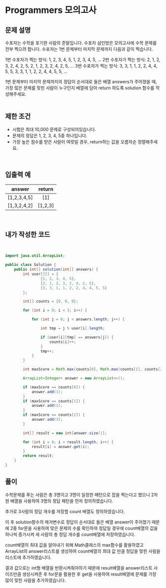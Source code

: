 # **Programmers 모의고사**

## **문제 설명**
수포자는 수학을 포기한 사람의 준말입니다. 수포자 삼인방은 모의고사에 수학 문제를 전부 찍으려 합니다. 수포자는 1번 문제부터 마지막 문제까지 다음과 같이 찍습니다.

1번 수포자가 찍는 방식: 1, 2, 3, 4, 5, 1, 2, 3, 4, 5, ...
2번 수포자가 찍는 방식: 2, 1, 2, 3, 2, 4, 2, 5, 2, 1, 2, 3, 2, 4, 2, 5, ...
3번 수포자가 찍는 방식: 3, 3, 1, 1, 2, 2, 4, 4, 5, 5, 3, 3, 1, 1, 2, 2, 4, 4, 5, 5, ...

1번 문제부터 마지막 문제까지의 정답이 순서대로 들은 배열 answers가 주어졌을 때, 가장 많은 문제를 맞힌 사람이 누구인지 배열에 담아 return 하도록 solution 함수를 작성해주세요.  
<br>

## **제한 조건**
- 시험은 최대 10,000 문제로 구성되어있습니다.
- 문제의 정답은 1, 2, 3, 4, 5중 하나입니다.
- 가장 높은 점수를 받은 사람이 여럿일 경우, return하는 값을 오름차순 정렬해주세요.
<br>

## **입출력 예**

|answer|return|
|:--:|:--:|
|[1,2,3,4,5]|[1]|
|[1,3,2,4,2]|[1,2,3]|
<br>


## **내가 작성한 코드**  
<br>

```java
import java.util.ArrayList;

public class Solution {
    public int[] solution(int[] answers) {
        int user[][] = {
                {1, 2, 3, 4, 5},
                {2, 1, 2, 3, 2, 4, 2, 5},
                {3, 3, 1, 1, 2, 2, 4, 4, 5, 5}
        };

        int[] counts = {0, 0, 0};

        for (int i = 0; i < 3; i++) {

            for (int j = 0; j < answers.length; j++) {

                int tmp = j % user[i].length;

                if (user[i][tmp] == answers[j]) {
                    counts[i]++;
                }
                tmp++;
            }
        }

        int maxScore = Math.max(counts[0], Math.max(counts[1], counts[2]));

        ArrayList<Integer> answer = new ArrayList<>();

        if (maxScore == counts[0]) {
            answer.add(1);
        }
        if (maxScore == counts[1]) {
            answer.add(2);
        }
        if (maxScore == counts[2]) {
            answer.add(3);
        }

        int[] result = new int[answer.size()];

        for (int i = 0; i < result.length; i++) {
            result[i] = answer.get(i);
        }
        return result;
    }
}

```

## **풀이**  

수학문제를 푸는 사람은 총 3명이고 3명이 일정한 패턴으로 잡을 찍는다고 했으니
2차원 배열을 사용하여 3명의 정답 패턴을 먼저 정의하였습니다.

추가로 3사람의 정답 개수를 저장할 count 배열도 정의하였습니다.


이 후 solution함수의 매겨변수로 정답이 순서대로 들은 배열 answer이 주어졌기 때문에
2중 for문을 사용하여 맞은 문제의 수를 확인하여 정답일 경우에 count배열의 값을 하나씩 증가시켜
세 사람의 총 정답 개수를 count배열에 저장하였습니다.

count배열의 최대 값을 알아내기 위해 Math클래스의 max함수를 활용하였고
ArrayList의 answer리스트를 생성하여 count배열의 최대 값 만큼 정답을 맞힌 사람을 리스트에 추가하였습니다.

결과 값으로는 int형 배열을 반환시켜줘야하기 때문에
result배열을 answer리스트 사이즈만큼 생성시켜준 후
for문을 활용한 후 get을 사용하여 result배열에 문제를 가장 많이 맞힌 사람을 추가하였습니다.
